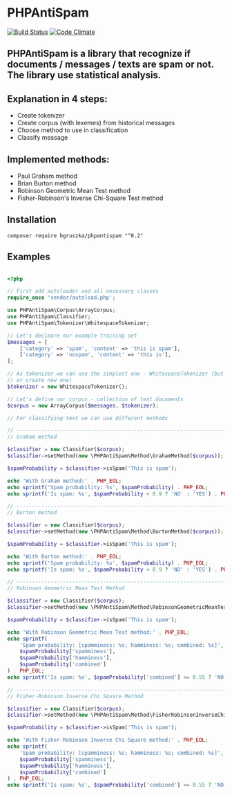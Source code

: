 # PHPAntiSpam

[![Build Status](https://travis-ci.org/bgruszka/PHPAntiSpam.svg?branch=master)](https://travis-ci.org/bgruszka/PHPAntiSpam)
[![Code Climate](https://codeclimate.com/github/bgruszka/PHPAntiSpam/badges/gpa.svg)](https://codeclimate.com/github/bgruszka/PHPAntiSpam)

## PHPAntiSpam is a library that recognize if documents / messages / texts are spam or not. The library use statistical analysis.

## Explanation in 4 steps:
* Create tokenizer
* Create corpus (with lexemes) from historical messages
* Choose method to use in classification
* Classify message

## Implemented methods:
* Paul Graham method
* Brian Burton method
* Robinson Geometric Mean Test method
* Fisher-Robinson's Inverse Chi-Square Test method

## Installation
`composer require bgruszka/phpantispam "^0.2"`

## Examples

```php

<?php

// First add autoloader and all necessary classes
require_once 'vendor/autoload.php';

use PHPAntiSpam\Corpus\ArrayCorpus;
use PHPAntiSpam\Classifier;
use PHPAntiSpam\Tokenizer\WhitespaceTokenizer;

// Let's decleare our example training set
$messages = [
    ['category' => 'spam', 'content' => 'this is spam'],
    ['category' => 'nospam', 'content' => 'this is'],
];

// As tokenizer we can use the simplest one - WhitespaceTokenizer (but of course you can also use RegexpTokenizer
// or create new one)
$tokenizer = new WhitespaceTokenizer();

// Let's define our corpus - collection of text documents
$corpus = new ArrayCorpus($messages, $tokenizer);

// For classifying text we can use different methods

// ------------------------------------------------------------------------------------
// Graham method

$classifier = new Classifier($corpus);
$classifier->setMethod(new \PHPAntiSpam\Method\GrahamMethod($corpus));

$spamProbability = $classifier->isSpam('This is spam');

echo 'With Graham method:' . PHP_EOL;
echo sprintf('Spam probability: %s', $spamProbability) . PHP_EOL;
echo sprintf('Is spam: %s', $spamProbability < 0.9 ? 'NO' : 'YES') . PHP_EOL . PHP_EOL;

// ------------------------------------------------------------------------------------
// Burton method

$classifier = new Classifier($corpus);
$classifier->setMethod(new \PHPAntiSpam\Method\BurtonMethod($corpus));

$spamProbability = $classifier->isSpam('This is spam');

echo 'With Burton method:' . PHP_EOL;
echo sprintf('Spam probability: %s', $spamProbability) . PHP_EOL;
echo sprintf('Is spam: %s', $spamProbability < 0.9 ? 'NO' : 'YES') . PHP_EOL . PHP_EOL;

// ------------------------------------------------------------------------------------
// Robinson Geometric Mean Test Method

$classifier = new Classifier($corpus);
$classifier->setMethod(new \PHPAntiSpam\Method\RobinsonGeometricMeanTestMethod($corpus));

$spamProbability = $classifier->isSpam('This is spam');

echo 'With Robinson Geometric Mean Test method:' . PHP_EOL;
echo sprintf(
    'Spam probability: [spamminess: %s; hamminess: %s; combined: %s]', 
    $spamProbability['spamminess'], 
    $spamProbability['hamminess'], 
    $spamProbability['combined']
) . PHP_EOL;
echo sprintf('Is spam: %s', $spamProbability['combined'] <= 0.55 ? 'NO' : 'YES') . PHP_EOL . PHP_EOL;

// ------------------------------------------------------------------------------------
// Fisher-Robinson Inverse Chi Square Method

$classifier = new Classifier($corpus);
$classifier->setMethod(new \PHPAntiSpam\Method\FisherRobinsonInverseChiSquareMethod($corpus));

$spamProbability = $classifier->isSpam('This is spam');

echo 'With Fisher-Robinson Inverse Chi Square method:' . PHP_EOL;
echo sprintf(
    'Spam probability: [spamminess: %s; hamminess: %s; combined: %s]', 
    $spamProbability['spamminess'], 
    $spamProbability['hamminess'], 
    $spamProbability['combined']
) . PHP_EOL;
echo sprintf('Is spam: %s', $spamProbability['combined'] <= 0.55 ? 'NO' : 'YES') . PHP_EOL;
```